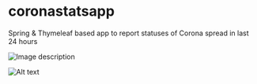# coronastatsapp
Spring &amp; Thymeleaf based app to report statuses of Corona spread in last 24 hours

![Image description](src/main/resources/scorona.png)

![Alt text](src/main/resources/scorona.png?raw=true "Corona")
